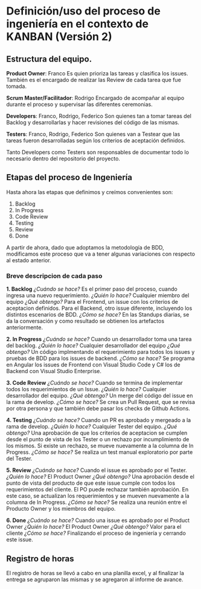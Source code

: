# Definición/uso del proceso de ingeniería en el contexto de KANBAN (Versión 2)
 
## Estructura del equipo. 

**Product Owner**: Franco
Es quien prioriza las tareas y clasifica los issues. También es el encargado de realizar las Review de cada tarea que fue tomada.

**Scrum Master/Facilitador**: Rodrigo
Encargado de acompañar al equipo durante el proceso y supervisar las diferentes ceremonias. 

**Developers**: Franco, Rodrigo, Federico
Son quienes tan a tomar tareas del Backlog y desarrollarlas y hacer revisiones del código de las mismas.

**Testers**: Franco, Rodrigo, Federico
Son quienes van a Testear que las tareas fueron desarrolladas según los criterios de aceptación definidos.

Tanto Developers como Testers son responsables de documentar todo lo necesario dentro del repositorio del proyecto.
 

## Etapas del proceso de Ingeniería

Hasta ahora las etapas que definimos y creímos convenientes son:

1. Backlog
2. In Progress
3. Code Review
4. Testing
5. Review
6. Done

A partir de ahora, dado que adoptamos la metodología de BDD, modificamos este proceso que va a tener algunas
variaciones con respecto al estado anterior.

### Breve descripcion de cada paso

**1. Backlog**
_¿Cuándo se hace?_ Es el primer paso del proceso, cuando ingresa una nuevo requerimiento.
_¿Quién lo hace?_ Cualquier miembro del equipo
_¿Qué obtengo?_ Para el Frontend, un issue con los criterios de aceptacion definidos. Para el Backend, otro issue diferente, incluyendo los distintos escenarios de BDD. 
_¿Cómo se hace?_ En las Standups diarias, se da la conversación y como resultado se obtienen los artefactos anteriormente.

**2. In Progress**
_¿Cuándo se hace?_ Cuando un desarrollador toma una tarea del backlog.
_¿Quién lo hace?_ Cualquier desarrollador del equipo
_¿Qué obtengo?_ Un código implmentando el requerimiento para todos los issues y pruebas de BDD para los issues de backend.
_¿Cómo se hace?_ Se programa en Angular los issues de Frontend con Visual Studio Code y C# los de Backend con Visual Studio Enterprise.

**3. Code Review**
_¿Cuándo se hace?_ Cuando se termina de implementar todos los requerimientos de un Issue.
_¿Quién lo hace?_ Cualquier desarrollador del equipo.
_¿Qué obtengo?_ Un merge del código del issue en la rama de develop.
_¿Cómo se hace?_ Se crea un Pull Request, que se revisa por otra persona y que también debe pasar los checks de Github Actions. 

**4. Testing**
_¿Cuándo se hace?_ Cuando un PR es aprobado y mergeado a la rama de develop.
_¿Quién lo hace?_ Cualquier Tester del equipo.
_¿Qué obtengo?_ Una aprobación de que los criterios de aceptacion se cumplen desde el punto de vista de los Tester o un rechazo por incumplimiento de los mismos. Si existe un rechazo, se mueve nuevamente a la columna de In Progress.
_¿Cómo se hace?_ Se realiza un test manual exploratorio por parte del Tester.

**5. Review**
_¿Cuándo se hace?_ Cuando el issue es aprobado por el Tester.
_¿Quién lo hace?_ El Product Owner
_¿Qué obtengo?_ Una aprobación desde el punto de vista del producto de que este issue cumple con todos los requerimientos del cliente. El PO puede rechazar también aprobación. En este caso, se actualizan los requerimientos y se mueven nuevamente a la columna de In Progress.
_¿Cómo se hace?_ Se realiza una reunión entre el Producto Owner y los miembros del equipo.

**6. Done**
_¿Cuándo se hace?_ Cuando una issue es aprobado por el Product Owner
_¿Quién lo hace?_ El Product Owner
_¿Qué obtengo?_ Valor para el cliente
_¿Cómo se hace?_ Finalizando el proceso de ingeniería y cerrando este issue.


## Registro de horas

El registro de horas se llevó a cabo en una planilla excel, y al finalizar la entrega se agruparon las mismas y se agregaron al informe de avance.
